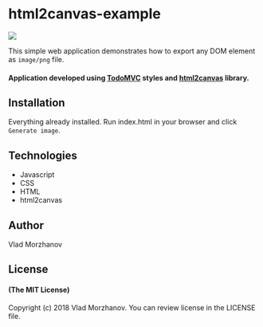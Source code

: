 # html2canvas-example

<img src="https://i.imgur.com/iPQ5BYw.jpg"/>

This simple web application demonstrates how to export any DOM element as `image/png` file.

#### Application developed using <a href="http://todomvc.com/">TodoMVC</a> styles and <a href="https://html2canvas.hertzen.com/">html2canvas</a> library.

## Installation

Everything already installed. Run index.html in your browser and click `Generate image`.

## Technologies

* Javascript
* CSS
* HTML
* html2canvas

## Author

Vlad Morzhanov

## License

#### (The MIT License)

Copyright (c) 2018 Vlad Morzhanov.
You can review license in the LICENSE file.

